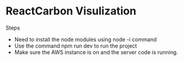 # ReactCarbon Visulization 

Steps
- Need to install the node modules using node -i command
- Use the command npm run dev to run the project
- Make sure the AWS instance is on and the server code is running.
